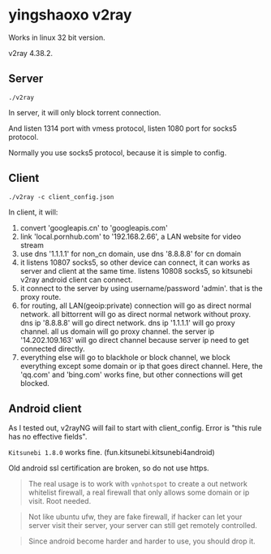 # yingshaoxo v2ray

Works in linux 32 bit version.

v2ray 4.38.2.


## Server

```
./v2ray
```

In server, it will only block torrent connection.

And listen 1314 port with vmess protocol, listen 1080 port for socks5 protocol.

Normally you use socks5 protocol, because it is simple to config.


## Client

```
./v2ray -c client_config.json
```

In client, it will:

1. convert 'googleapis.cn' to 'googleapis.com'
2. link 'local.pornhub.com' to '192.168.2.66', a LAN website for video stream
3. use dns '1.1.1.1' for non_cn domain, use dns '8.8.8.8' for cn domain
4. it listens 10807 socks5, so other device can connect, it can works as server and client at the same time. listens 10808 socks5, so kitsunebi v2ray android client can connect.
5. it connect to the server by using username/password 'admin'. that is the proxy route. 
6. for routing, all LAN(geoip:private) connection will go as direct normal network. all bittorrent will go as direct normal network without proxy. dns ip '8.8.8.8' will go direct network. dns ip '1.1.1.1' will go proxy channel. all us domain will go proxy channel. the server ip '14.202.109.163' will go direct channel because server ip need to get connected directly.
7. everything else will go to blackhole or block channel, we block everything except some domain or ip that goes direct channel. Here, the 'qq.com' and 'bing.com' works fine, but other connections will get blocked.


## Android client

As I tested out, v2rayNG will fail to start with client_config. Error is "this rule has no effective fields".

`Kitsunebi 1.8.0` works fine. (fun.kitsunebi.kitsunebi4android)

Old android ssl certification are broken, so do not use https.

> The real usage is to work with `vpnhotspot` to create a out network whitelist firewall, a real firewall that only allows some domain or ip visit. Root needed.

> Not like ubuntu ufw, they are fake firewall, if hacker can let your server visit their server, your server can still get remotely controlled.

> Since android become harder and harder to use, you should drop it.
